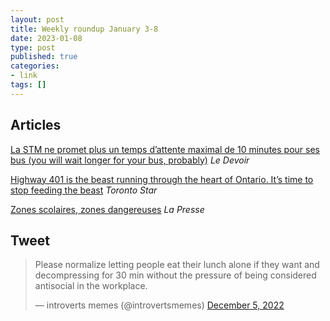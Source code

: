 ```yaml
---
layout: post
title: Weekly roundup January 3-8
date: 2023-01-08
type: post
published: true
categories:
- link
tags: []
---
```


## Articles

[La STM ne promet plus un temps d’attente maximal de 10 minutes pour ses bus (you will wait longer for your bus, probably)](https://www.ledevoir.com/societe/transports-urbanisme/776949/la-stm-ne-promet-plus-un-temps-d-attente-maximal-de-10-minutes-pour-ses-bus "La STM ne promet plus un temps d’attente maximal de 10 minutes pour ses bus. Zacharie Goudreault") *Le Devoir*

[Highway 401 is the beast running through the heart of Ontario. It’s time to stop feeding the beast](https://www.thestar.com/opinion/contributors/2022/12/17/highway-401-is-the-beast-running-through-the-heart-of-ontario-its-time-to-stop-feeding-the-beast.html "Highway 401 is the beast running through the heart of Ontario. It’s time to stop feeding the beast. By Shawn Micallef") *Toronto Star*

[Zones scolaires, zones dangereuses](https://www.lapresse.ca/actualites/2022-12-23/zones-scolaires-zones-dangereuses.php "Zones scolaires, zones dangereuses. By Nicolas Bérubé and Martin Tremblay") *La Presse*

## Tweet

<blockquote class="twitter-tweet" data-dnt="true"><p lang="en" dir="ltr">Please normalize letting people eat their lunch alone if they want and decompressing for 30 min without the pressure of being considered antisocial in the workplace.</p>&mdash; introverts memes (@introvertsmemes) <a href="https://twitter.com/introvertsmemes/status/1599618504218460160?ref_src=twsrc%5Etfw">December 5, 2022</a></blockquote> <script async src="https://platform.twitter.com/widgets.js" charset="utf-8"></script>
